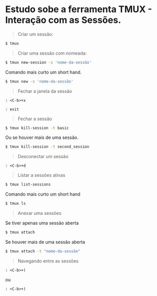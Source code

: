 # Estudo sobe a ferramenta TMUX - Interação com as Sessões.

> Criar um sessão:

```bash
$ tmux
```

> Criar uma sessão com nomeada: 

```bash
$ tmux new-session -s 'nome-da-sessão'
```

Comando mais curto um short hand.

```bash
$ tmux new -s 'nome-da-sessão'
```

> Fechar a janela da sessão

```tmux
: <C-b>+x
```

```tmux
: exit
```

> Fechar a sessão

```bash
$ tmux kill-session -t basic
```

Ou se houver mais de uma sessão.

```bash
$ tmux kill-session -t second_session
```

> Desconectar um sessão

```tmux
: <C-b>+d
```

> Listar a sessões ativas

```bash
$ tmux list-sessions
```
 
Comando mais curto um short hand

```bash
$ tmux ls
```

> Anexar uma sessões

Se tiver apenas uma sessão aberta 
```bash
$ tmux attach
```

Se houver mais de uma sessão aberta
```bash
$ tmux attach -t "nome-da-sessão"
```

> Navegando entre as sessões

```tmux
: <C-b>+(
```

ou

```tmux
: <C-b>+)
```
